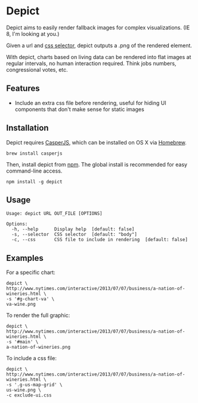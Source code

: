 # Depict

Depict aims to easily render fallback images for complex visualizations. (IE 8, I'm looking at you.)

Given a url and [css selector](http://www.w3.org/TR/selectors/#selectors), depict outputs a .png of the rendered element.

With depict, charts based on living data can be rendered into flat images at regular intervals, no human interaction required. Think jobs numbers, congressional votes, etc.

## Features

- Include an extra css file before rendering, useful for hiding UI components that don't make sense for static images

## Installation

Depict requires [CasperJS](http://docs.casperjs.org/en/latest/installation.html), which can be installed on OS X via [Homebrew](http://brew.sh/).

    brew install casperjs

Then, install depict from [npm](https://npmjs.org/package/depict). The global install is recommended for easy command-line access.

    npm install -g depict

## Usage

    Usage: depict URL OUT_FILE [OPTIONS]

    Options:
      -h, --help      Display help  [default: false]
      -s, --selector  CSS selector  [default: "body"]
      -c, --css       CSS file to include in rendering  [default: false]

## Examples

For a specific chart:

    depict \
    http://www.nytimes.com/interactive/2013/07/07/business/a-nation-of-wineries.html \
    -s '#g-chart-va' \
    va-wine.png

To render the full graphic:

    depict \
    http://www.nytimes.com/interactive/2013/07/07/business/a-nation-of-wineries.html \
    -s '#main' \
    a-nation-of-wineries.png

To include a css file:

    depict \
    http://www.nytimes.com/interactive/2013/07/07/business/a-nation-of-wineries.html \
    -s '.g-us-map-grid' \
    us-wine.png \
    -c exclude-ui.css

